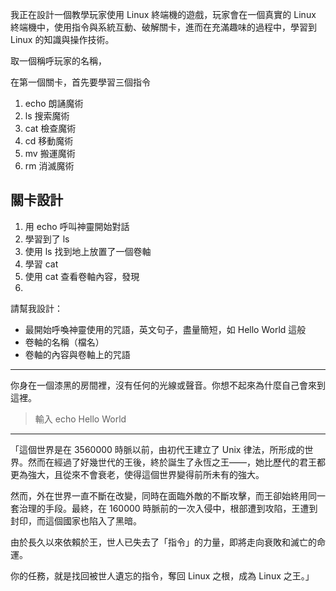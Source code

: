 我正在設計一個教學玩家使用 Linux 終端機的遊戲，玩家會在一個真實的 Linux 終端機中，使用指令與系統互動、破解關卡，進而在充滿趣味的過程中，學習到 Linux 的知識與操作技術。

取一個稱呼玩家的名稱，

在第一個關卡，首先要學習三個指令

1. echo 朗誦魔術
2. ls 搜索魔術
3. cat 檢查魔術
4. cd 移動魔術
5. mv 搬運魔術
6. rm 消滅魔術

## 關卡設計

1. 用 echo 呼叫神靈開始對話
2. 學習到了 ls
3. 使用 ls 找到地上放置了一個卷軸
4. 學習 cat
5. 使用 cat 查看卷軸內容，發現
6.

請幫我設計：

- 最開始呼喚神靈使用的咒語，英文句子，盡量簡短，如 Hello World 這般
- 卷軸的名稱（檔名）
- 卷軸的內容與卷軸上的咒語

---

你身在一個漆黑的房間裡，沒有任何的光線或聲音。你想不起來為什麼自己會來到這裡。

> 輸入 echo Hello World

---

「這個世界是在 3560000 時脈以前，由初代王建立了 Unix 律法，所形成的世界。然而在經過了好幾世代的王後，終於誕生了永恆之王——，她比歷代的君王都更為強大，且從來不會衰老，使得這個世界變得前所未有的強大。

然而，外在世界一直不斷在改變，同時在面臨外敵的不斷攻擊，而王卻始終用同一套治理的手段。最終，在 160000 時脈前的一次入侵中，根部遭到攻陷，王遭到封印，而這個國家也陷入了黑暗。

由於長久以來依賴於王，世人已失去了「指令」的力量，即將走向衰敗和滅亡的命運。

你的任務，就是找回被世人遺忘的指令，奪回 Linux 之根，成為 Linux 之王。」
